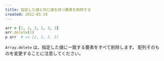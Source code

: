 ```yaml
---
title: 指定した値と同じ値を持つ要素を削除する
created: 2012-01-29
---
```


```ruby
arr = [1, 2, 3, 1, 2, 3]
arr.delete(1)
p arr  # => [2, 3, 2, 3]
```

`Array.delete` は、指定した値に一致する要素をすべて削除します。
配列そのものを変更することに注意してください。

